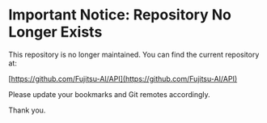 # Important Notice: Repository No Longer Exists

This repository is no longer maintained. You can find the current repository at:

[https://github.com/Fujitsu-AI/API](https://github.com/Fujitsu-AI/API)

Please update your bookmarks and Git remotes accordingly.

Thank you.